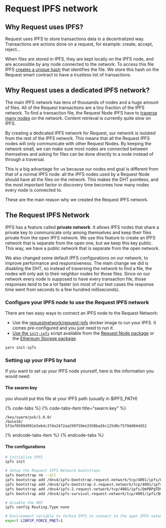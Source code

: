 # Request IPFS network

## Why Request uses IPFS?

Request uses IPFS to store transactions data in a decentralized way. Transactions are actions done on a request, for example: create, accept, reject...

When files are stored in IPFS, they are kept locally on the IPFS node, and are accessible by any node connected to the network. To access this file IPFS [creates a unique hash](https://medium.com/textileio/whats-really-happening-when-you-add-a-file-to-ipfs-ae3b8b5e4b0f) that identifies the file. We store this hash on the Request smart contract to have a trustless list of transactions.

## Why Request uses a dedicated IPFS network?

The main IPFS network has tens of thousands of nodes and a huge amount of files. All of the Request transactions are a tiny fraction of the IPFS network. To find a transaction file, the Request Node IPFS have to [traverse many nodes](https://medium.com/textileio/how-the-ipfs-dht-works-47af8bfd3c6a) on the network. Content retrieval is currently quite slow on IPFS. 

By creating a dedicated IPFS network for Request, our network is isolated from the rest of the IPFS network. This means that all the Request IPFS nodes will only communicate with other Request Nodes. By keeping the network small, we can make sure most nodes are connected between themselves and asking for files can be done directly to a node instead of through a traversal.

This is a big advantage for us because our nodes end goal is different from that of a normal IPFS node: all the IPFS nodes used by a Request Node should have all the files on the network. This makes the DHT pointless, and the most important factor in discovery time becomes how many nodes every node is connected to.

These are the main reason why we created the Request IPFS network.

## The Request IPFS Network

IPFS has a feature called **private network**. It allows IPFS nodes that share a private key to communicate only among themselves and keep their files private from the open IPFS network. We use this feature to create an IPFS network that is separate from the open one, but we keep this key public. This way, we have a public network that is separate from the open network.

We also changed some default IPFS configurations on our network, to improve performance and responsiveness. The main change we did is disabling the DHT, so instead of traversing the network to find a file, the nodes will only ask to their neighbor nodes for those files. Since on our network every node is supposed to have every transaction file, those responses tend to be a lot faster \(on most of our test cases the response time went from seconds to a few hundred milliseconds\).

### Configure your IPFS node to use the Request IPFS network

There are two easy ways to connect an IPFS node to the Request Network:

* Use the [requestnetwork/request-ipfs](https://hub.docker.com/r/requestnetwork/request-ipfs) docker image to run your IPFS. It comes pre-configured and you just need to run it.
* [Use the `init-ipfs`](https://github.com/RequestNetwork/requestNetwork-private/blob/development/packages/ethereum-storage/scripts/init-ipfs.js) script available from the [Request Node package](https://github.com/RequestNetwork/requestNetwork-private/tree/development/packages/request-node) or the [Ethereum Storage package](https://github.com/RequestNetwork/requestNetwork-private/tree/development/packages/ethereum-storage).

```bash
yarn init-ipfs
```

### Setting up your IFPS by hand

If you want to set up your IPFS node yourself, here is the information you would need:

#### The swarm key 

you should put this file at your IPFS path \(usually in $IPFS\_PATH\)

{% code-tabs %}
{% code-tabs-item title="swarm.key" %}
```text
/key/swarm/psk/1.0.0/
/base16/
5f3af0599d991e5eb4c37da2472aa299759ee3350ba26c125d0c7579dd04dd52
```
{% endcode-tabs-item %}
{% endcode-tabs %}

#### The configurations

```bash
# Initialize IPFS
ipfs init

# Setup the Request IPFS Network bootstraps
ipfs bootstrap rm --all
ipfs bootstrap add /dns4/ipfs-bootstrap.request.network/tcp/4001/ipfs/QmaSrBXFBaupfeGMTuigswtKtsthbVaSonurjTV967Fdxx
ipfs bootstrap add /dns4/ipfs-bootstrap-2.request.network/tcp/4001/ipfs/QmYdcSoVNU1axgSnkRAyHtwsKiSvFHXeVvRonGCAV9LVEj
ipfs bootstrap add /dns4/ipfs-2.request.network/tcp/4001/ipfs/QmPBPgTDVjveRu6KjGVMYixkCSgGtVyV8aUe6wGQeLZFVd
ipfs bootstrap add /dns4/ipfs-survival.request.network/tcp/4001/ipfs/Qmb6a5DH45k8JwLdLVZUhRhv1rnANpsbXjtsH41esGhNCh

# Disable the DHT
ipfs config Routing.Type none

# Environment variable to forbid IPFS to connect to the open IPFS network
export LIBP2P_FORCE_PNET=1
```





